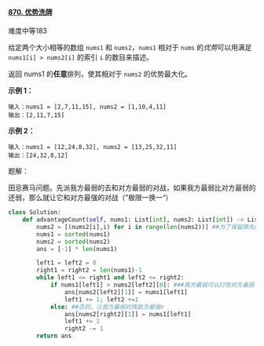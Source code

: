 #### [870. 优势洗牌](https://leetcode.cn/problems/advantage-shuffle/)

难度中等183

给定两个大小相等的数组 `nums1` 和 `nums2`，`nums1` 相对于 `nums` 的*优势*可以用满足 `nums1[i] > nums2[i]` 的索引 `i` 的数目来描述。

返回 nums1 的**任意**排列，使其相对于 `nums2` 的优势最大化。

 

**示例 1：**

```
输入：nums1 = [2,7,11,15], nums2 = [1,10,4,11]
输出：[2,11,7,15]
```

**示例 2：**

```
输入：nums1 = [12,24,8,32], nums2 = [13,25,32,11]
输出：[24,32,8,12]
```



题解：

田忌赛马问题。先派我方最弱的去和对方最弱的对战，如果我方最弱比对方最弱的还弱，那么就让它和对方最强的对战（”极限一换一“）

```python
class Solution:
    def advantageCount(self, nums1: List[int], nums2: List[int]) -> List[int]:
        nums2 = [(nums2[i],i) for i in range(len(nums2))] ##为了保留原先的index
        nums1 = sorted(nums1)
        nums2 = sorted(nums2)
        ans = [-1] * len(nums1)

        left1 = left2 = 0
        right1 = right2 = len(nums1)-1
        while left1 <= right1 and left2 <= right2:
            if nums1[left1] > nums2[left2][0]: ###我方最弱可以打败对方最弱
                ans[nums2[left2][1]] = nums1[left1]
                left1 += 1; left2 +=1
            else: ##否则，让我方最弱对阵敌方最强n
                ans[nums2[right2][1]] = nums1[left1]
                left1 += 1
                right2 -= 1
        return ans

```

